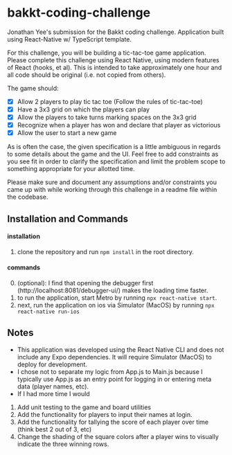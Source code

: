 # bakkt-coding-challenge

Jonathan Yee's submission for the Bakkt coding challenge. Application built using React-Native w/ TypeScript template.

For this challenge, you will be building a tic-tac-toe game application. Please complete this challenge using React Native, using modern features of React (hooks, et al). This is intended to take approximately one hour and all code should be original (i.e. not copied from others).

The game should:

- [x] Allow 2 players to play tic tac toe (Follow the rules of tic-tac-toe)
- [x] Have a 3x3 grid on which the players can play
- [x] Allow the players to take turns marking spaces on the 3x3 grid
- [x] Recognize when a player has won and declare that player as victorious
- [x] Allow the user to start a new game

As is often the case, the given specification is a little ambiguous in regards to some details about the game and the UI. Feel free to add constraints as you see fit in order to clarify the specification and limit the problem scope to something appropriate for your allotted time.

Please make sure and document any assumptions and/or constraints you came up with while working through this challenge in a readme file within the codebase.

## Installation and Commands

#### installation

1. clone the repository and run `npm install` in the root directory.

#### commands

0. (optional): I find that opening the debugger first (http://localhost:8081/debugger-ui/) makes the loading time faster.
1. to run the application, start Metro by running `npx react-native start`.
2. next, run the application on ios via Simulator (MacOS) by running `npx react-native run-ios`

## Notes

- This application was developed using the React Native CLI and does not include any Expo dependencies. It will require Simulator (MacOS) to deploy for development.
- I chose not to separate my logic from App.js to Main.js because I typically use App.js as an entry point for logging in or entering meta data (player names, etc).
- If I had more time I would

1. Add unit testing to the game and board utilities
2. Add the functionality for players to input their names at login.
3. Add the functionality for tallying the score of each player over time (think best 2 out of 3, etc)
4. Change the shading of the square colors after a player wins to visually indicate the three winning rows.
